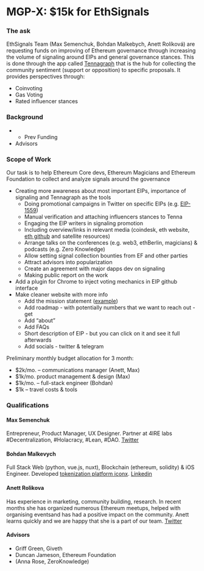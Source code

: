 # MGP-X: $15k for EthSignals

### The ask

EthSignals Team \(Max Semenchuk, Bohdan Malkebych, Anett Rolíková\) are requesting funds on improving of Ethereum governance through increasing the volume of signaling around EIPs and general governance stances. This is done through the app called [Tennagraph](https://tennagraph.com/) that is the hub for collecting the community sentiment \(support or opposition\) to specific proposals. It provides perspectives through:

* Coinvoting
* Gas Voting
* Rated influencer stances

### Background

* * Prev Funding
* Advisors

### Scope of Work

Our task is to help Ethereum Core devs, Ethereum Magicians and Ethereum Foundation to collect and analyze signals around the governance

* Creating more awareness about most important EIPs, importance of signaling and Tennagraph as the tools
  * Doing promotional campaigns in Twitter on specific EIPs \(e.g. [EIP-1559](https://ethereum-magicians.org/t/eip-1559-fee-market-change-for-eth-1-0-chain/2783/8)\)
  * Manual verification and attaching influencers stances to Tenna
  * Engaging the EIP writers in signaling promotion
  * Including overview/links in relevant media \(coindesk, eth website, [eth github](https://github.com/ethereum/wiki/wiki/Governance-compendium) and satellite resources\)
  * Arrange talks on the conferences \(e.g. web3, ethBerlin, magicians\) & podcasts \(e.g. Zero Knowledge\)
  * Allow setting signal collection bounties from EF and other parties
  * Attract advisors into popularization
  * Create an agreement with major dapps dev on signaling
  * Making public report on the work
* Add a plugin for Chrome to inject voting mechanics in EIP github interface
* Make cleaner website with more info 
  * Add the mission statement \([example](https://coin.dance/)\)
  * Add roadmap - with potentially numbers that we want to reach out - get
  * Add “about” 
  * Add FAQs
  * Short description of EIP - but you can click on it and see it full afterwards 
  * Add socials - twitter & telegram

Preliminary monthly budget allocation for 3 month:

* $2k/mo. – communications manager \(Anett, Max\)
* $1k/mo. product management & design \(Max\)
* $1k/mo. – full-stack engineer \(Bohdan\)
* $1k – travel costs & tools

### Qualifications

#### Max Semenchuk

Entrepreneur, Product Manager, UX Designer. Partner at 4IRE labs \#Decentralization, \#Holacracy, \#Lean, \#DAO. [Twitter](https://twitter.com/maxsemenchuk)

#### Bohdan Malkevych

Full Stack Web \(python, vue.js, nuxt\), Blockchain \(ethereum, solidity\) & iOS Engineer. Developed [tokenization platform iconx](https://crowdfunding3.com/ico-investor-panel). [Linkedin](https://www.linkedin.com/in/bohdan-malkevych-19357bb1/)

#### Anett Rolikova

Has experience in marketing, community building, research. In recent months she has organized numerous Ethereum meetups, helped with organising eventsand has had a positive impact on the community. Anett learns quickly and we are happy that she is a part of our team. [Twitter](https://twitter.com/AnettRolikova) 

#### Advisors

* Griff Green, Giveth
* Duncan Jameson, Ethereum Foundation
* \(Anna Rose, ZeroKnowledge\)

